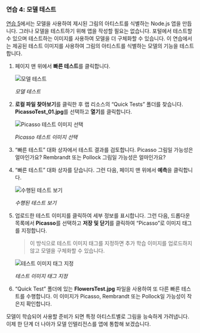 ### <a name="exercise-4-test-the-model"></a>연습 4: 모델 테스트

[연습 5](../5-build-app.yml)에서는 모델을 사용하여 제시된 그림의 아티스트를 식별하는 Node.js 앱을 만듭니다. 그러나 모델을 테스트하기 위해 앱을 작성할 필요는 없습니다. 포털에서 테스트할 수 있으며 테스트하는 이미지를 사용하여 모델을 더 구체화할 수 있습니다. 이 연습에서는 제공된 테스트 이미지를 사용하여 그림의 아티스트를 식별하는 모델의 기능을 테스트합니다.

1. 페이지 맨 위에서 **빠른 테스트**를 클릭합니다.
 
    ![모델 테스트](../images/portal-click-quick-test.png)

    _모델 테스트_ 

1. **로컬 파일 찾아보기**를 클릭한 후 랩 리소스의 “Quick Tests” 폴더를 찾습니다. **PicassoTest_01.jpg**를 선택하고 **열기**를 클릭합니다.

    ![Picasso 테스트 이미지 선택](../images/portal-select-test-01.png)

    _Picasso 테스트 이미지 선택_ 

1. “빠른 테스트” 대화 상자에서 테스트 결과를 검토합니다. Picasso 그림일 가능성은 얼마인가요? Rembrandt 또는 Pollock 그림일 가능성은 얼마인가요?

1. “빠른 테스트” 대화 상자를 닫습니다. 그런 다음, 페이지 맨 위에서 **예측**을 클릭합니다.
 
    ![수행된 테스트 보기](../images/portal-select-predictions.png)

    _수행된 테스트 보기_ 

1. 업로드한 테스트 이미지를 클릭하여 세부 정보를 표시합니다. 그런 다음, 드롭다운 목록에서 **Picasso**를 선택하고 **저장 및 닫기**를 클릭하여 “Picasso”로 이미지 태그를 지정합니다.

    > 이 방식으로 테스트 이미지 태그를 지정하면 추가 학습 이미지를 업로드하지 않고 모델을 구체화할 수 있습니다.
 
    ![테스트 이미지 태그 지정](../images/tag-test-image.png)

    _테스트 이미지 태그 지정_ 

1. “Quick Test” 폴더에 있는 **FlowersTest.jpg** 파일을 사용하여 또 다른 빠른 테스트를 수행합니다. 이 이미지가 Picasso, Rembrandt 또는 Pollock일 가능성이 작은지 확인합니다.

모델이 학습되어 사용할 준비가 되면 특정 아티스트별로 그림을 능숙하게 가려냅니다. 이제 한 단계 더 나아가 모델 인텔리전스를 앱에 통합해 보겠습니다.